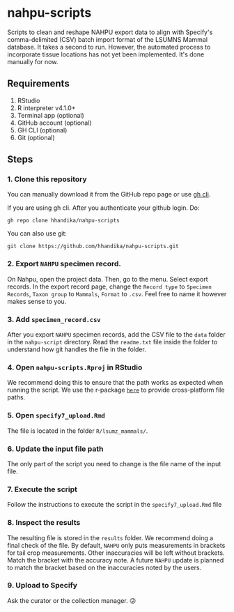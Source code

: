 # nahpu-scripts
Scripts to clean and reshape NAHPU export data to align with Specify's comma-delimited (CSV) batch import format of the LSUMNS Mammal database. It takes a second to run. However, the automated process to incorporate tissue locations has not yet been implemented. It's done manually for now.

## Requirements

1. RStudio
2. R interpreter v4.1.0+
3. Terminal app (optional)
4. GitHub account (optional)
5. GH CLI (optional)
6. Git (optional)

## Steps

### 1. Clone this repository

You can manually download it from the GitHub repo page or use [gh cli](https://cli.github.com/).

If you are using gh cli. After you authenticate your github login. Do:

```
gh repo clone hhandika/nahpu-scripts
```

You can also use git:

```
git clone https://github.com/hhandika/nahpu-scripts.git
```

### 2. Export `NAHPU` specimen record.

On Nahpu, open the project data. Then, go to the menu. Select export records. In the export record page, change the `Record type` to `Specimen Records`, `Taxon group` to `Mammals`, `Format` to `.csv`. Feel free to name it however makes sense to you.

### 3. Add `specimen_record.csv` 

After you export `NAHPU` specimen records, add the CSV file to the `data` folder in the `nahpu-script` directory. Read the `readme.txt` file inside the folder to understand how git handles the file in the folder.

### 4. Open `nahpu-scripts.Rproj` in RStudio

We recommend doing this to ensure that the path works as expected when running the script. We use the r-package [`here`]() to provide cross-platform file paths.

### 5. Open `specify7_upload.Rmd`

The file is located in the folder `R/lsumz_mammals/`.

### 6. Update the input file path

The only part of the script you need to change is the file name of the input file.

### 7. Execute the script

Follow the instructions to execute the script in the `specify7_upload.Rmd` file

### 8. Inspect the results

The resulting file is stored in the `results` folder. We recommend doing a final check of the file. By default, `NAHPU` only puts measurements in brackets for tail crop measurements. Other inaccuracies will be left without brackets. Match the bracket with the accuracy note. A future `NAHPU` update is planned to match the bracket based on the inaccuracies noted by the users.

### 9. Upload to Specify

Ask the curator or the collection manager. :stuck_out_tongue_winking_eye:

